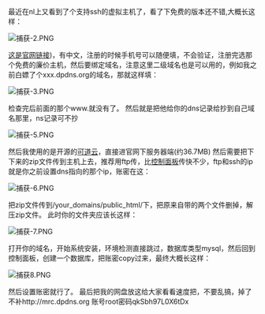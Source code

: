 最近在nl上又看到了个支持ssh的虚拟主机了，看了下免费的版本还不错,大概长这样：

![捕获-2.PNG](https://img.remit.ee/api/file/BQACAgUAAyEGAASHRsPbAAJUdmiKRtKIYCb1x4p-xMm5toAyOYHnAAIZFwAC_JFRVJEXtlEHnuLyNgQ.png)

[这是官网链接](https://my.dataonline.vn/?affid=206))，有中文，注册的时候手机号可以随便填，不会验证，注册完选那个免费的廉价主机，然后要绑定域名，注意这里二级域名也是可以用的，例如我之前白嫖了个xxx.dpdns.org的域名，那就这样填：

![捕获-3.PNG](https://img.remit.ee/api/file/BQACAgUAAyEGAASHRsPbAAJUd2iKRvv0SkriOA-3t_ZEeeihbINVAAIaFwAC_JFRVHbuXaCWw37CNgQ.png)

检查完后前面的那个www.就没有了。
然后就是把他给你的dns记录给抄到自己域名那里，ns记录可不抄

![捕获-5.PNG](https://img.remit.ee/api/file/BQACAgUAAyEGAASHRsPbAAJUeGiKRx4kbCzdnUzBlc0sdByBfBHYAAIbFwAC_JFRVF3xpJ_W5IxUNgQ.png)

然后我使用的是开源的[可道云](https://kodcloud.com/explorer/download/)，直接进官网下服务器端(约36.7MB)
然后需要把下下来的zip文件传到主机上去，推荐用ftp传，比[控制面板](https://sv66.dataonline.vn:2222/evo/)传快不少，ftp和ssh的ip就是你之前设置dns指向的那个ip，账密在这：

![捕获-6.PNG](https://img.remit.ee/api/file/BQACAgUAAyEGAASHRsPbAAJUeWiKRz7dFO27k7pMYIZVcwkIvodEAAIeFwAC_JFRVA90mAWcUtNvNgQ.png)

把zip文件传到/your_domains/public_html/下，把原来自带的两个文件删掉，解压zip文件。
此时你的文件夹应该长这样：

![捕获-7.PNG](https://img.remit.ee/api/file/BQACAgUAAyEGAASHRsPbAAJUemiKR1blvaHb-VOMH8d9ufEMhWYpAAIfFwAC_JFRVPLGCV0N6CkoNgQ.png)

打开你的域名，开始系统安装，环境检测直接跳过，数据库类型mysql，然后回到控制面板，创建一个数据库，把账密copy过来，最终大概长这样：

![捕获8.PNG](https://img.remit.ee/api/file/BQACAgUAAyEGAASHRsPbAAJUe2iKR3FO1EWmx0IS5J5_iU22d7WTAAIgFwAC_JFRVFzGLfRjDLuENgQ.png)

然后设置账密就行了。
最后把我的网盘放这给大家看看速度把，不要乱搞，掉了不补http://mrc.dpdns.org
账号root密码qkSbh97L0X6tDx
